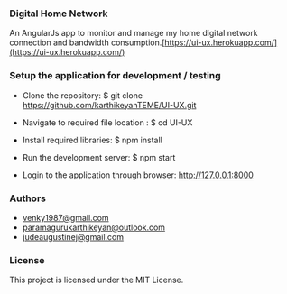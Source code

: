 ### Digital Home Network ###
An AngularJs app to monitor and manage my home digital network connection and bandwidth consumption.[https://ui-ux.herokuapp.com/](https://ui-ux.herokuapp.com/)


### Setup the application for development / testing ###

* Clone the repository: $ git clone https://github.com/karthikeyanTEME/UI-UX.git

* Navigate to required file location : $ cd UI-UX

* Install required libraries: $ npm install

* Run the development server: $ npm start

* Login to the application through browser: http://127.0.0.1:8000

### Authors
* venky1987@gmail.com
* paramagurukarthikeyan@outlook.com
* judeaugustinej@gmail.com

### License
This project is licensed under the MIT License.

